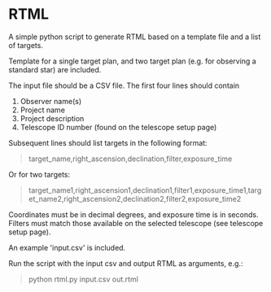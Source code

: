 # RTML

A simple python script to generate RTML based on a template file and a list of targets.

Template for a single target plan, and two target plan (e.g. for observing a standard star) are included.

The input file should be a CSV file. The first four lines should contain
1. Observer name(s)
2. Project name
3. Project description
4. Telescope ID number (found on the telescope setup page)

Subsequent lines should list targets in the following format:

>target_name,right_ascension,declination,filter,exposure_time

Or for two targets:

>target_name1,right_ascension1,declination1,filter1,exposure_time1,target_name2,right_ascension2,declination2,filter2,exposure_time2

Coordinates must be in decimal degrees, and exposure time is in seconds. Filters must match those available on the selected telescope (see telescope setup page).

An example 'input.csv' is included.

Run the script with the input csv and output RTML as arguments, e.g.:

>python rtml.py input.csv out.rtml
